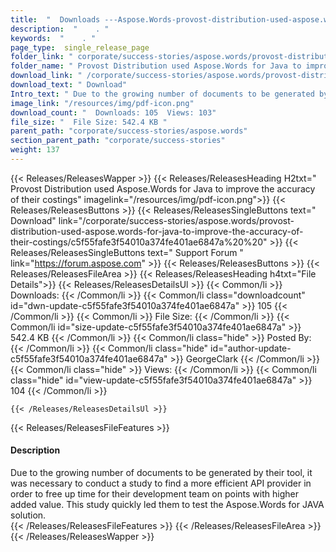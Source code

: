 ```yaml
---
title:  "  Downloads ---Aspose.Words-provost-distribution-used-aspose.words-for-java-to-improve-the-accuracy-of-their-costings . " 
description:  "    . " 
keywords:  "    . " 
page_type:  single_release_page
folder_link: " corporate/success-stories/aspose.words/provost-distribution-used-aspose.words-for-java-to-improve-the-accuracy-of-their-costings/"
folder_name: " Provost Distribution used Aspose.Words for Java to improve the accuracy of their costings"
download_link: " /corporate/success-stories/aspose.words/provost-distribution-used-aspose.words-for-java-to-improve-the-accuracy-of-their-costings/c5f55fafe3f54010a374fe401ae6847a"
download_text: " Download"
Intro_text: " Due to the growing number of documents to be generated by their tool, it was nec..."
image_link: "/resources/img/pdf-icon.png"
download_count: "  Downloads: 105  Views: 103"
file_size: "  File Size: 542.4 KB "
parent_path: "corporate/success-stories/aspose.words"
section_parent_path: "corporate/success-stories"
weight: 137
---
```


{{< Releases/ReleasesWapper >}}
  {{< Releases/ReleasesHeading H2txt=" Provost Distribution used Aspose.Words for Java to improve the accuracy of their costings" imagelink="/resources/img/pdf-icon.png">}}
  {{< Releases/ReleasesButtons >}}
    {{< Releases/ReleasesSingleButtons text=" Download" link="/corporate/success-stories/aspose.words/provost-distribution-used-aspose.words-for-java-to-improve-the-accuracy-of-their-costings/c5f55fafe3f54010a374fe401ae6847a%20%20" >}}
    {{< Releases/ReleasesSingleButtons text=" Support Forum " link="https://forum.aspose.com" >}}
  {{< Releases/ReleasesButtons >}}
  {{< Releases/ReleasesFileArea >}}
    {{< Releases/ReleasesHeading h4txt="File Details">}}
    {{< Releases/ReleasesDetailsUl >}}
            {{< Common/li  >}} Downloads: {{< /Common/li >}} 
      {{< Common/li class="downloadcount" id="dwn-update-c5f55fafe3f54010a374fe401ae6847a" >}} 105 {{< /Common/li >}} 
      {{< Common/li  >}} File Size: {{< /Common/li >}} 
      {{< Common/li id="size-update-c5f55fafe3f54010a374fe401ae6847a" >}} 542.4 KB {{< /Common/li >}} 
      {{< Common/li  class="hide" >}} Posted By: {{< /Common/li >}} 
      {{< Common/li class="hide" id="author-update-c5f55fafe3f54010a374fe401ae6847a" >}} GeorgeClark {{< /Common/li >}} 
      {{< Common/li class="hide"  >}} Views: {{< /Common/li >}} 
      {{< Common/li class="hide" id="view-update-c5f55fafe3f54010a374fe401ae6847a" >}} 104 {{< /Common/li >}} 

    {{< /Releases/ReleasesDetailsUl >}}

  {{< Releases/ReleasesFileFeatures >}}
      <h4>Description</h4><div class="HTMLDescription">Due to the growing number of documents to be generated by their tool, it was necessary to conduct a study to find a more efficient API provider in order to free up time for their development team on points with higher added value. This study quickly led them to test the Aspose.Words for JAVA solution.</div>
  {{< /Releases/ReleasesFileFeatures >}}
 {{< /Releases/ReleasesFileArea >}}
{{< /Releases/ReleasesWapper >}}


